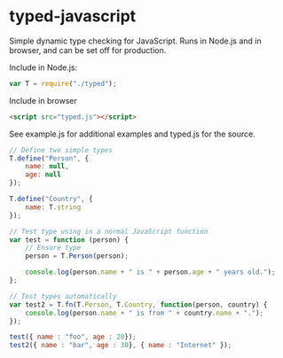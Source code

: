 typed-javascript
=========

Simple dynamic type checking for JavaScript. Runs in Node.js and in browser, and can be set off for production.

Include in Node.js:
```javascript
var T = require("./typed");
```

Include in browser
```html
<script src="typed.js"></script>
```

See example.js for additional examples and typed.js for the source.

```javascript
// Define two simple types
T.define("Person", {
    name: null,
    age: null
});

T.define("Country", {
    name: T.string
});

// Test type using in a normal JavaScript function
var test = function (person) {
    // Ensure type
    person = T.Person(person);

    console.log(person.name + " is " + person.age + " years old.");
};

// Test types automatically
var test2 = T.fn(T.Person, T.Country, function(person, country) {
    console.log(person.name + " is from " + country.name + ".");
});

test({ name : "foo", age : 20});
test2({ name : "bar", age : 30}, { name : "Internet" });
```
